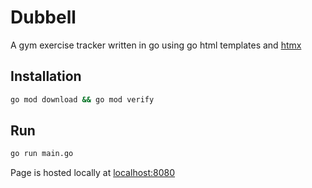 # Dubbell

A gym exercise tracker written in go using go html templates and [htmx](https://htmx.org/)

## Installation

```bash
go mod download && go mod verify
```

## Run
```bash
go run main.go
```

Page is hosted locally at [localhost:8080](http://localhost:8080)